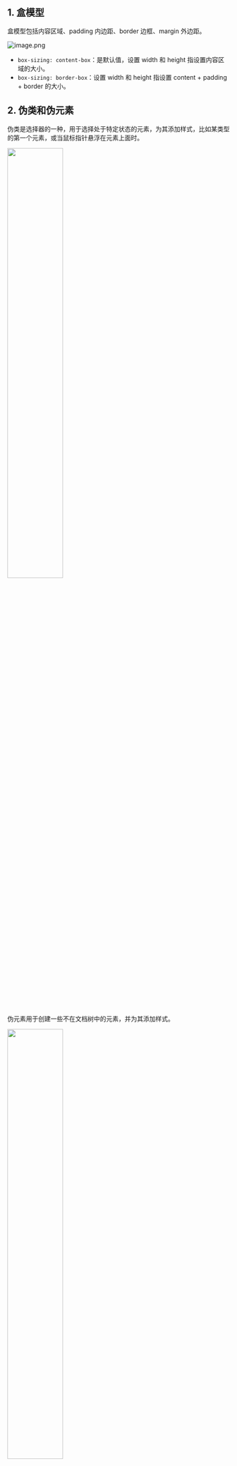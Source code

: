 ## 1. 盒模型

盒模型包括内容区域、padding 内边距、border 边框、margin 外边距。

![image.png](./images/box-model.png)

- `box-sizing: content-box`：是默认值，设置 width 和 height 指设置内容区域的大小。
- `box-sizing: border-box`：设置 width 和 height 指设置 content + padding + border 的大小。

## 2. 伪类和伪元素

伪类是选择器的一种，用于选择处于特定状态的元素，为其添加样式，比如某类型的第一个元素，或当鼠标指针悬浮在元素上面时。

<img src="./images/pseudo-classes.png" width="50%" />

伪元素用于创建一些不在文档树中的元素，并为其添加样式。

<img src="./images/pseudo-elements.png" width="50%" />

## 3. display / visibility / opacity 的区别

|            | display                       | visibility                      | opacity                                     |
| ---------- | ----------------------------- | ------------------------------- | ------------------------------------------- |
| 页面中     | 创建 DOM 时，该元素不会被创建 | 隐藏元素，但是不改变文档布局    | 设置透明度为 0                              |
| 子元素     | 不可显示                      | 可设置可见`visibility: visible` | 不可显示                                    |
| 绑定的事件 | 不能触发                      | 不能触发                        | 可触发                                      |
| 回流       | 会                            | 不会                            | 不会                                        |
| 重绘       | 会                            | 会                              | 不一定，如果利用 animation 修改，只触发合成 |
| transition | 不支持                        | 支持                            | 支持                                        |

## 4. position 的相对定位

- **relative**：相对于其**正常位置**进行定位，但不影响周围元素的位置。

- **absolute**：相对于**最近的非 static 定位的祖先元素**进行定位。

- **fixed**：相对于**浏览器视窗**或者带有 transform、perspective、filter 或 backdrop-filter 属性非 none 的祖先元素进行定位。

- **sticky**：相对于**最近滚动祖先**进行定位。
  - 粘性布局，初始情况下表现为 relative，在正常文档流中；页面滚动到目标位置时，表现为 fixed。
  - 父元素不产生滚动时，粘性布局会失效。

## 5. flex 布局

flex 布局是一种弹性盒子布局。在弹性容器中，子元素可以在水平或垂直方向上排布，也可以“弹性伸缩”其尺寸。

flex 容器设置：

- `flex-direction: row|row-reverse|column|column-reverse`：设置主轴的方向
- `flex-wrap: nowrap|wrap|wrap-reverse`：如果子元素太大，是否换行
- `flex-flow`：flex-direction 和 flex-wrap 的缩写
- 元素间的对齐和空间分配：
  - `order`：flex 子元素在布局时的顺序，默认是 0。order 是相对值，不是绝对位置。
  - `justify-content`：设置主轴方向上元素之间的对齐方式
  - `align-items`：设置辅轴方向上元素之间的对齐方式
  - `align-content`：对于多行元素，设置辅轴方向上行之间的对齐方式

flex 元素上的属性：

- `flex-basis`：设置元素在主轴上的初始宽/高，默认为元素内容宽度
- `flex-grow`：先按照设置的宽度分配空间，如果有多余空间，将多余空间按比例分配给设置 flex-grow 的元素
- `flex-shrink`：按比例分配超出的负的剩余空间。默认值是 1，超出会平均分配。如果均设为 0，则不分配，超出。
- `flex`：flex-grow、flex-shrink、flex-basis 的缩写，默认值 0 1 auto。`flex: 1` 是 `flex: 1 1 auto;` 的缩写。
- `align-self`：设置单个元素在辅轴上的对齐方式。

## 6. BFC

块格式化上下文（Block Formatting Context，BFC）是页面中的一块渲染区域，有一套渲染规则，决定了子元素如何布局，以及和其他元素的关系和相互作⽤。

创建 BFC：

- 根元素：`<html>`；
- 浮动元素：float 不是 none；
- 定位元素：position 为 absolute 或 fixed；
- display 值为：inline-block、flex、inline-flex、grid、table-cell、table-caption 等；
- overflow 值为：hidden、auto、scroll，不为 visible。

BFC 的特点：

- BFC 是独立的容器，容器内部元素不会影响外部元素；
- 内部元素在垂直方向上，自上而下排列，和文档流的排列方式一致；
- 内部相邻元素的 margin 会重叠；
- 计算 BFC 的高度时，浮动子元素也参与计算
- BFC 区域不会与外部浮动的容器发生重叠

BFC 的应用：

1. 清除浮动，解决高度塌陷的问题

```html
<div style="border: 1px solid #000; overflow: hidden;">
  <div
    style="width: 100px; height: 100px; background: grey; float: left;"
  ></div>
</div>
```

![image.png](./images/BFC-1-1.png) ![image.png](./images/BFC-1-2.png)

2. 解决元素被浮动元素覆盖；创建左边固定、右边自适应布局

```html
<div style="height: 100px; width: 100px; float: left; background: lightblue;">
  我是一个左浮动的元素
</div>
<div style="width: 200px; height: 200px; background: grey; overflow: hidden;">
  我是一个没有设置浮动, 也没有触发 BFC 元素, width: 200px; height:200px;
  background: grey;
</div>
```

![image.png](./images/BFC-2-1.png) ![image.png](./images/BFC-2-2.png)

3. 阻止外边距塌陷

```html
<div class="blue"></div>
<div class="red-outer">
  <div class="red-inner"></div>
</div>
```

```css
.blue,
.red-inner {
  height: 50px;
  margin: 10px 0;
}
.blue {
  background: lightblue;
}
.red-inner {
  background: red;
}
.red-outer {
  overflow: hidden;
}
```

![image.png](./images/BFC-3-1.png) ![image.png](./images/BFC-3-2.png)
